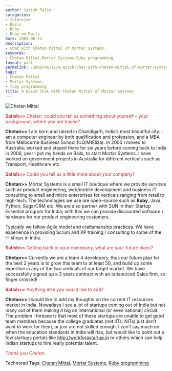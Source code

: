 ```yaml
---
author: Satish Talim
categories:
- Interview
- Rails
- Ruby
- Ruby on Rails
date: 2009-06-13
description:
- Chat with Chetan Mittal of Mortar Systems.
keywords:
- Chetan Mittal,Mortar Systems,Ruby programming
layout: post
permalink: /2009/06/13/a-quick-chat-with-chetan-mittal-of-mortar-systems/
tags:
- Chetan Mittal
- Mortar Systems
- ruby programming
title: A Quick Chat with Chetan Mittal of Mortar Systems
---
```


<div>
  <p>
    <img class="alignright" title="Chetan Mittal" src="http://www.rubylearning.com/images/bio-photo.gif" alt="Chetan Mittal" />
  </p>
  
  <p>
    <span style="color:#CC3333;"><strong>Satish>></strong> Chetan, could you tell us something about yourself &#8211; your background, where you are based?</span>
  </p>
  
  <p>
    <strong>Chetan>></strong> I am born and raised in Chandigarh, India&#8217;s most beautiful city. I am a computer engineer by both qualification and profession, and a MBA from Melbourne Business School (UQ/MtEliza). In 2000 I moved to Australia; worked and stayed there for six years before coming back to India in 2006, year I put my hands on Rails, to start Mortar Systems. I have worked on government projects in Australia for different verticals such as Transport, Healthcare etc.
  </p>
  
  <p>
    <span style="color:#CC3333;"><strong>Satish>></strong> Could you tell us a little more about your company?</span>
  </p>
  
  <p>
    <strong>Chetan>></strong> Mortar Systems is a small IT boutique where we provide services such as product engineering, web/mobile development and business IT consulting to small and micro enterprises for verticals ranging from retail to high-tech. The technologies we use are open-source such as <strong>Ruby</strong>, Java, Python, SugarCRM etc. We are also partner with SUN in their Startup Essential program for India; with this we can provide discounted software / hardware for our product engineering customers.
  </p>
  
  <p>
    Typically we follow Agile model and craftsmanship practices. We have experience in providing Scrum and XP training / consulting to some of the IT shops in India.
  </p>
  
  <p>
    <span style="color:#CC3333;"><strong>Satish>></strong> Getting back to your comnpany, what are your future plans?</span>
  </p>
  
  <p>
    <strong>Chetan>></strong> Currently we are a team 4 developers, thus our future plan for the next 2 years is to grow this team to at least 50, and build up some expertise in any of the two verticals of our target market. We have successfully signed up a 3 years contract with an outsourced Sales firm, so finger crossed!
  </p>
  
  <p>
    <span style="color:#CC3333;"><strong>Satish>></strong> Anything else you would like to add?</span>
  </p>
  
  <p>
    <strong>Chetan>></strong> I would like to add my thoughts on the current IT resources market in India. Nowadays I see a lot of startups coming out of India but not many out of them making it big on international (or even national) circuit. The problem I foresee is that most of these startups are unable to get good team members because the college graduates (not IITs, NITs) just don&#8217;t want to work for them, or just are not skilled enough. I can&#8217;t say much on when the education standards in India will rise, but would like to point out a few startups portals like <a href="http://workforastartup.in/">http://workforastartup.in</a> or others which can help Indian startups to hire really potential talent.
  </p>
  
  <p>
    <span style="color:#CC3333;"><em>Thank you Chetan.</em></span>
  </p>
</div>

Technorati Tags: <a href="http://technorati.com/tag/Chetan+Mittal" rel="tag">Chetan Mittal</a>, <a href="http://technorati.com/tag/Mortar+Systems" rel="tag">Mortar Systems</a>, <a href="http://technorati.com/tag/Ruby+programming" rel="tag">Ruby programming</a>
